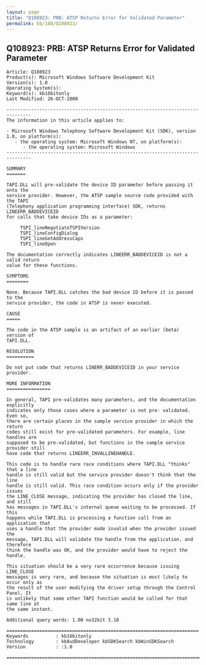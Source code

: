 ```yaml
---
layout: page
title: "Q108923: PRB: ATSP Returns Error for Validated Parameter"
permalink: kb/108/Q108923/
---
```


## Q108923: PRB: ATSP Returns Error for Validated Parameter

	Article: Q108923
	Product(s): Microsoft Windows Software Development Kit
	Version(s): 1.0
	Operating System(s): 
	Keyword(s): kb16bitonly
	Last Modified: 26-OCT-2000
	
	-------------------------------------------------------------------------------
	The information in this article applies to:
	
	- Microsoft Windows Telephony Software Development Kit (SDK), version 1.0, on platform(s):
	   - the operating system: Microsoft Windows NT, on platform(s):
	      - the operating system: Microsoft Windows 
	-------------------------------------------------------------------------------
	
	SUMMARY
	=======
	
	TAPI.DLL will pre-validate the device ID parameter before passing it onto the
	service provider. However, the ATSP sample source code provided with the TAPI
	(Telephony application programming interface) SDK, returns LINEERR_BADDEVICEID
	for calls that take device IDs as a parameter:
	
	     TSPI_lineNegotiateTSPIVersion
	     TSPI_lineConfigDialog
	     TSPI_lineGetAddressCaps
	     TSPI_lineOpen
	
	The documentation correctly indicates LINEERR_BADDEVICEID is not a valid return
	value for these functions.
	
	SYMPTOMS
	========
	
	None. Because TAPI.DLL catches the bad device ID before it is passed to the
	service provider, the code in ATSP is never executed.
	
	CAUSE
	=====
	
	The code in the ATSP sample is an artifact of an earlier (beta) version of
	TAPI.DLL.
	
	RESOLUTION
	==========
	
	Do not put code that returns LINERR_BADDEVICEID in your service provider.
	
	MORE INFORMATION
	================
	
	In general, TAPI pre-validates many parameters, and the documentation explicitly
	indicates only those cases where a parameter is not pre- validated. Even so,
	there are certain places in the sample service provider in which the return
	codes still exist for pre-validated parameters. For example, line handles are
	supposed to be pre-validated, but functions in the sample service provider still
	have code that returns LINEERR_INVALLINEHANDLE.
	
	This code is to handle rare race conditions where TAPI.DLL "thinks" that a line
	handle is still valid but the service provider doesn't think that the line
	handle is still valid. This race condition occurs only if the provider issues
	the LINE_CLOSE message, indicating the provider has closed the line, and still
	has messages in TAPI.DLL's internal queue waiting to be processed. If this
	happens while TAPI.DLL is processing a function call from an application that
	uses a handle that the provider made invalid when the provider issued the
	message, TAPI.DLL will validate the handle from the application, and therefore
	think the handle was OK, and the provider would have to reject the handle.
	
	This situation should be a very rare occurrence because issuing LINE_CLOSE
	messages is very rare, and because the situation is most likely to occur only as
	the result of the user modifying the driver setup through the Control Panel. It
	is unlikely that some other TAPI function would be called for that same line at
	the same instant.
	
	Additional query words: 1.00 no32bit 3.10
	
	======================================================================
	Keywords          : kb16bitonly 
	Technology        : kbAudDeveloper kbSDKSearch kbWinSDKSearch
	Version           : :1.0
	
	=============================================================================
	
